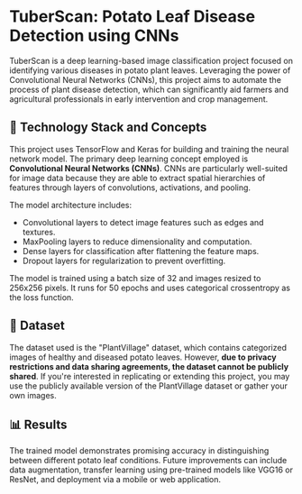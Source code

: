 # TuberScan: Potato Leaf Disease Detection using CNNs

TuberScan is a deep learning-based image classification project focused on identifying various diseases in potato plant leaves. Leveraging the power of Convolutional Neural Networks (CNNs), this project aims to automate the process of plant disease detection, which can significantly aid farmers and agricultural professionals in early intervention and crop management.

## 🧠 Technology Stack and Concepts

This project uses TensorFlow and Keras for building and training the neural network model. The primary deep learning concept employed is **Convolutional Neural Networks (CNNs)**. CNNs are particularly well-suited for image data because they are able to extract spatial hierarchies of features through layers of convolutions, activations, and pooling.

The model architecture includes:
- Convolutional layers to detect image features such as edges and textures.
- MaxPooling layers to reduce dimensionality and computation.
- Dense layers for classification after flattening the feature maps.
- Dropout layers for regularization to prevent overfitting.

The model is trained using a batch size of 32 and images resized to 256x256 pixels. It runs for 50 epochs and uses categorical crossentropy as the loss function.

## 📂 Dataset

The dataset used is the "PlantVillage" dataset, which contains categorized images of healthy and diseased potato leaves. However, **due to privacy restrictions and data sharing agreements, the dataset cannot be publicly shared**. If you're interested in replicating or extending this project, you may use the publicly available version of the PlantVillage dataset or gather your own images.

## 📊 Results

The trained model demonstrates promising accuracy in distinguishing between different potato leaf conditions. Future improvements can include data augmentation, transfer learning using pre-trained models like VGG16 or ResNet, and deployment via a mobile or web application.
